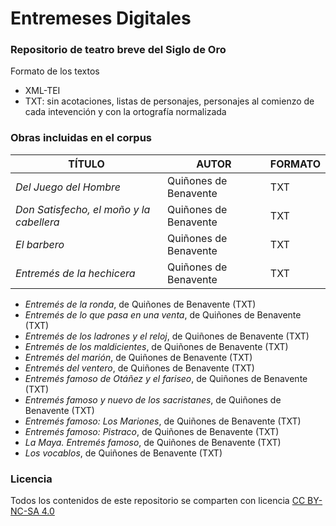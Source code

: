# Entremeses Digitales

### Repositorio de teatro breve del Siglo de Oro

Formato de los textos
* XML-TEI
* TXT: sin acotaciones, listas de personajes, personajes al comienzo de cada intevención y con la ortografía normalizada

### Obras incluidas en el corpus 
| TÍTULO | AUTOR | FORMATO |
| -- | -- | -- |
| *Del Juego del Hombre* | Quiñones de Benavente | TXT |
| *Don Satisfecho, el moño y la cabellera* | Quiñones de Benavente | TXT |
| *El barbero* | Quiñones de Benavente | TXT |
| *Entremés de la hechicera* | Quiñones de Benavente | TXT |

* *Entremés de la ronda*, de Quiñones de Benavente (TXT)
* *Entremés de lo que pasa en una venta*, de Quiñones de Benavente (TXT)
* *Entremés de los ladrones y el reloj*, de Quiñones de Benavente (TXT)
* *Entremés de los maldicientes*, de Quiñones de Benavente (TXT)
* *Entremés del marión*, de Quiñones de Benavente (TXT)
* *Entremés del ventero*, de Quiñones de Benavente (TXT)
* *Entremés famoso de Otáñez y el fariseo*, de Quiñones de Benavente (TXT)
* *Entremés famoso y nuevo de los sacristanes*, de Quiñones de Benavente (TXT)
* *Entremés famoso: Los Mariones*, de Quiñones de Benavente (TXT)
* *Entremés famoso: Pistraco*, de Quiñones de Benavente (TXT)
* *La Maya. Entremés famoso*, de Quiñones de Benavente (TXT)
* *Los vocablos*, de Quiñones de Benavente (TXT)

### Licencia
Todos los contenidos de este repositorio se comparten con licencia [CC BY-NC-SA 4.0](https://creativecommons.org/licenses/by-nc-sa/4.0/)
